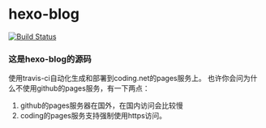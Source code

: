 # hexo-blog

[![Build Status](https://travis-ci.org/Akame-moe/hexo-blog.svg?branch=master)](https://travis-ci.org/Akame-moe/hexo-blog)

### 这是hexo-blog的源码
使用travis-ci自动化生成和部署到coding.net的pages服务上。
也许你会问为什么不使用github的pages服务，有一下两点：
1. github的pages服务器在国外，在国内访问会比较慢  
2. coding的pages服务支持强制使用https访问。  


